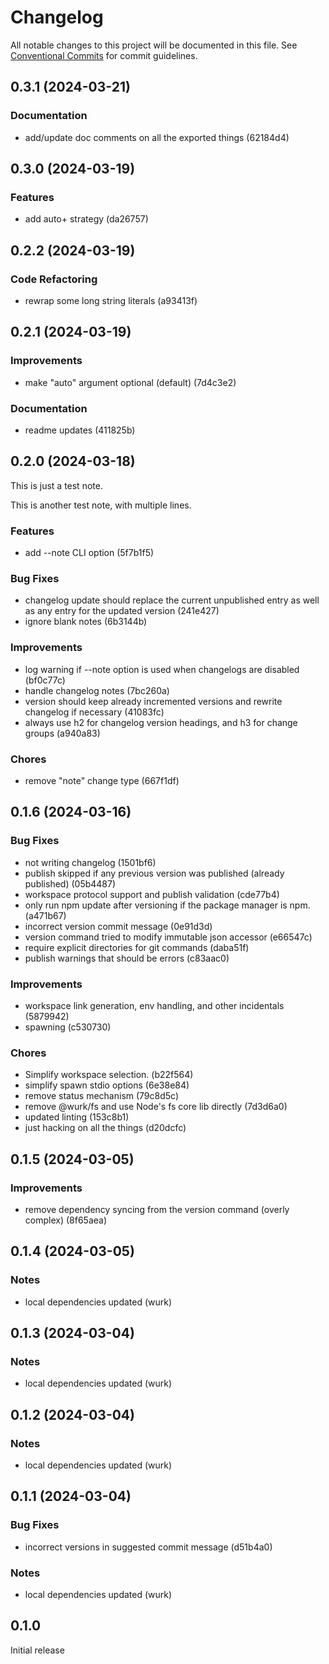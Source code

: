 # Changelog

All notable changes to this project will be documented in this file.
See [Conventional Commits](https://conventionalcommits.org) for commit guidelines.

## 0.3.1 (2024-03-21)

### Documentation

- add/update doc comments on all the exported things (62184d4)

## 0.3.0 (2024-03-19)

### Features

- add auto+ strategy (da26757)

## 0.2.2 (2024-03-19)

### Code Refactoring

- rewrap some long string literals (a93413f)

## 0.2.1 (2024-03-19)

### Improvements

- make "auto" argument optional (default) (7d4c3e2)

### Documentation

- readme updates (411825b)

## 0.2.0 (2024-03-18)

This is just a test note.

This is another test note,
with multiple lines.

### Features

- add --note CLI option (5f7b1f5)

### Bug Fixes

- changelog update should replace the current unpublished entry as well as any entry for the updated version (241e427)
- ignore blank notes (6b3144b)

### Improvements

- log warning if --note option is used when changelogs are disabled (bf0c77c)
- handle changelog notes (7bc260a)
- version should keep already incremented versions and rewrite changelog if necessary (41083fc)
- always use h2 for changelog version headings, and h3 for change groups (a940a83)

### Chores

- remove "note" change type (667f1df)

## 0.1.6 (2024-03-16)

### Bug Fixes

- not writing changelog (1501bf6)
- publish skipped if any previous version was published (already published) (05b4487)
- workspace protocol support and publish validation (cde77b4)
- only run npm update after versioning if the package manager is npm. (a471b67)
- incorrect version commit message (0e91d3d)
- version command tried to modify immutable json accessor (e66547c)
- require explicit directories for git commands (daba51f)
- publish warnings that should be errors (c83aac0)

### Improvements

- workspace link generation, env handling, and other incidentals (5879942)
- spawning (c530730)

### Chores

- Simplify workspace selection. (b22f564)
- simplify spawn stdio options (6e38e84)
- remove status mechanism (79c8d5c)
- remove @wurk/fs and use Node's fs core lib directly (7d3d6a0)
- updated linting (153c8b1)
- just hacking on all the things (d20dcfc)

## 0.1.5 (2024-03-05)

### Improvements

- remove dependency syncing from the version command (overly complex) (8f65aea)

## 0.1.4 (2024-03-05)

### Notes

- local dependencies updated (wurk)

## 0.1.3 (2024-03-04)

### Notes

- local dependencies updated (wurk)

## 0.1.2 (2024-03-04)

### Notes

- local dependencies updated (wurk)

## 0.1.1 (2024-03-04)

### Bug Fixes

- incorrect versions in suggested commit message (d51b4a0)

### Notes

- local dependencies updated (wurk)

## 0.1.0

Initial release
